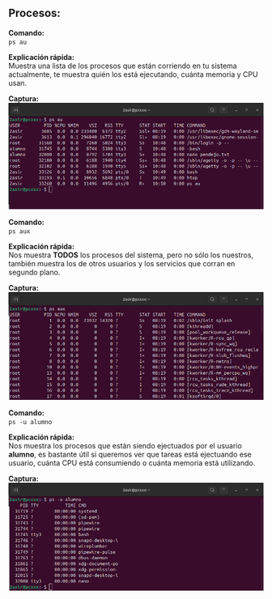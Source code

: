 ##  Procesos:

**Comando:**  
`ps au`

**Explicación rápida:**  
Muestra una lista de los procesos que están corriendo en tu sistema actualmente, te muestra quién los está ejecutando, cuánta memoria y CPU usan.

**Captura:**  
![PS1](img/PS1.png)

**Comando:**  
`ps aux`

**Explicación rápida:**  
Nos muestra **TODOS** los procesos del sistema, pero no sólo los nuestros, también muestra los de otros usuarios y los servicios que corran en segundo plano. 

**Captura:**  
![PS2](img/PS2.png)

**Comando:**  
`ps -u alumno`

**Explicación rápida:**  
Nos muestra los procesos que están siendo ejectuados por el usuario **alumno**, es bastante útil si queremos ver que tareas está ejectuando ese usuario, cuánta CPU está consumiendo o cuánta memoria está utilizando.

**Captura:**  
![PS3](img/PS3.png)
